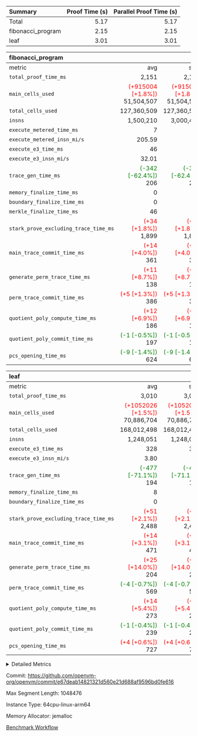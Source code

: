 | Summary | Proof Time (s) | Parallel Proof Time (s) |
|:---|---:|---:|
| Total |  5.17 |  5.17 |
| fibonacci_program |  2.15 |  2.15 |
| leaf |  3.01 |  3.01 |


| fibonacci_program |||||
|:---|---:|---:|---:|---:|
|metric|avg|sum|max|min|
| `total_proof_time_ms ` |  2,151 |  2,151 |  2,151 |  2,151 |
| `main_cells_used     ` | <span style='color: red'>(+915004 [+1.8%])</span> 51,504,507 | <span style='color: red'>(+915004 [+1.8%])</span> 51,504,507 | <span style='color: red'>(+915004 [+1.8%])</span> 51,504,507 | <span style='color: red'>(+915004 [+1.8%])</span> 51,504,507 |
| `total_cells_used    ` |  127,360,509 |  127,360,509 |  127,360,509 |  127,360,509 |
| `insns               ` |  1,500,210 |  3,000,420 |  1,500,210 |  1,500,210 |
| `execute_metered_time_ms` |  7 | -          | -          | -          |
| `execute_metered_insn_mi/s` |  205.59 | -          |  205.59 |  205.59 |
| `execute_e3_time_ms  ` |  46 |  46 |  46 |  46 |
| `execute_e3_insn_mi/s` |  32.01 | -          |  32.01 |  32.01 |
| `trace_gen_time_ms   ` | <span style='color: green'>(-342 [-62.4%])</span> 206 | <span style='color: green'>(-342 [-62.4%])</span> 206 | <span style='color: green'>(-342 [-62.4%])</span> 206 | <span style='color: green'>(-342 [-62.4%])</span> 206 |
| `memory_finalize_time_ms` |  0 |  0 |  0 |  0 |
| `boundary_finalize_time_ms` |  0 |  0 |  0 |  0 |
| `merkle_finalize_time_ms` |  46 |  46 |  46 |  46 |
| `stark_prove_excluding_trace_time_ms` | <span style='color: red'>(+34 [+1.8%])</span> 1,899 | <span style='color: red'>(+34 [+1.8%])</span> 1,899 | <span style='color: red'>(+34 [+1.8%])</span> 1,899 | <span style='color: red'>(+34 [+1.8%])</span> 1,899 |
| `main_trace_commit_time_ms` | <span style='color: red'>(+14 [+4.0%])</span> 361 | <span style='color: red'>(+14 [+4.0%])</span> 361 | <span style='color: red'>(+14 [+4.0%])</span> 361 | <span style='color: red'>(+14 [+4.0%])</span> 361 |
| `generate_perm_trace_time_ms` | <span style='color: red'>(+11 [+8.7%])</span> 138 | <span style='color: red'>(+11 [+8.7%])</span> 138 | <span style='color: red'>(+11 [+8.7%])</span> 138 | <span style='color: red'>(+11 [+8.7%])</span> 138 |
| `perm_trace_commit_time_ms` | <span style='color: red'>(+5 [+1.3%])</span> 386 | <span style='color: red'>(+5 [+1.3%])</span> 386 | <span style='color: red'>(+5 [+1.3%])</span> 386 | <span style='color: red'>(+5 [+1.3%])</span> 386 |
| `quotient_poly_compute_time_ms` | <span style='color: red'>(+12 [+6.9%])</span> 186 | <span style='color: red'>(+12 [+6.9%])</span> 186 | <span style='color: red'>(+12 [+6.9%])</span> 186 | <span style='color: red'>(+12 [+6.9%])</span> 186 |
| `quotient_poly_commit_time_ms` | <span style='color: green'>(-1 [-0.5%])</span> 197 | <span style='color: green'>(-1 [-0.5%])</span> 197 | <span style='color: green'>(-1 [-0.5%])</span> 197 | <span style='color: green'>(-1 [-0.5%])</span> 197 |
| `pcs_opening_time_ms ` | <span style='color: green'>(-9 [-1.4%])</span> 624 | <span style='color: green'>(-9 [-1.4%])</span> 624 | <span style='color: green'>(-9 [-1.4%])</span> 624 | <span style='color: green'>(-9 [-1.4%])</span> 624 |

| leaf |||||
|:---|---:|---:|---:|---:|
|metric|avg|sum|max|min|
| `total_proof_time_ms ` |  3,010 |  3,010 |  3,010 |  3,010 |
| `main_cells_used     ` | <span style='color: red'>(+1052026 [+1.5%])</span> 70,886,704 | <span style='color: red'>(+1052026 [+1.5%])</span> 70,886,704 | <span style='color: red'>(+1052026 [+1.5%])</span> 70,886,704 | <span style='color: red'>(+1052026 [+1.5%])</span> 70,886,704 |
| `total_cells_used    ` |  168,012,498 |  168,012,498 |  168,012,498 |  168,012,498 |
| `insns               ` |  1,248,051 |  1,248,051 |  1,248,051 |  1,248,051 |
| `execute_e3_time_ms  ` |  328 |  328 |  328 |  328 |
| `execute_e3_insn_mi/s` |  3.80 | -          |  3.80 |  3.80 |
| `trace_gen_time_ms   ` | <span style='color: green'>(-477 [-71.1%])</span> 194 | <span style='color: green'>(-477 [-71.1%])</span> 194 | <span style='color: green'>(-477 [-71.1%])</span> 194 | <span style='color: green'>(-477 [-71.1%])</span> 194 |
| `memory_finalize_time_ms` |  8 |  8 |  8 |  8 |
| `boundary_finalize_time_ms` |  0 |  0 |  0 |  0 |
| `stark_prove_excluding_trace_time_ms` | <span style='color: red'>(+51 [+2.1%])</span> 2,488 | <span style='color: red'>(+51 [+2.1%])</span> 2,488 | <span style='color: red'>(+51 [+2.1%])</span> 2,488 | <span style='color: red'>(+51 [+2.1%])</span> 2,488 |
| `main_trace_commit_time_ms` | <span style='color: red'>(+14 [+3.1%])</span> 471 | <span style='color: red'>(+14 [+3.1%])</span> 471 | <span style='color: red'>(+14 [+3.1%])</span> 471 | <span style='color: red'>(+14 [+3.1%])</span> 471 |
| `generate_perm_trace_time_ms` | <span style='color: red'>(+25 [+14.0%])</span> 204 | <span style='color: red'>(+25 [+14.0%])</span> 204 | <span style='color: red'>(+25 [+14.0%])</span> 204 | <span style='color: red'>(+25 [+14.0%])</span> 204 |
| `perm_trace_commit_time_ms` | <span style='color: green'>(-4 [-0.7%])</span> 569 | <span style='color: green'>(-4 [-0.7%])</span> 569 | <span style='color: green'>(-4 [-0.7%])</span> 569 | <span style='color: green'>(-4 [-0.7%])</span> 569 |
| `quotient_poly_compute_time_ms` | <span style='color: red'>(+14 [+5.4%])</span> 273 | <span style='color: red'>(+14 [+5.4%])</span> 273 | <span style='color: red'>(+14 [+5.4%])</span> 273 | <span style='color: red'>(+14 [+5.4%])</span> 273 |
| `quotient_poly_commit_time_ms` | <span style='color: green'>(-1 [-0.4%])</span> 239 | <span style='color: green'>(-1 [-0.4%])</span> 239 | <span style='color: green'>(-1 [-0.4%])</span> 239 | <span style='color: green'>(-1 [-0.4%])</span> 239 |
| `pcs_opening_time_ms ` | <span style='color: red'>(+4 [+0.6%])</span> 727 | <span style='color: red'>(+4 [+0.6%])</span> 727 | <span style='color: red'>(+4 [+0.6%])</span> 727 | <span style='color: red'>(+4 [+0.6%])</span> 727 |



<details>
<summary>Detailed Metrics</summary>

|  | keygen_time_ms | commit_exe_time_ms | app proof_time_ms | agg_layer_time_ms |
| --- | --- | --- | --- |
|  | 48 | 5 | 2,439 | 4,091 | 

| group | single_leaf_agg_time_ms | prove_segment_time_ms | num_children | memory_to_vec_partition_time_ms | insns | fri.log_blowup | execute_metered_time_ms | execute_metered_insn_mi/s | compute_user_public_values_proof_time_ms |
| --- | --- | --- | --- | --- | --- | --- | --- | --- | --- |
| fibonacci_program |  | 2,392 |  | 5 | 1,500,210 | 1 | 7 | 205.59 | 35 | 
| leaf | 4,090 |  | 1 |  |  | 1 |  |  |  | 

| group | air_name | quotient_deg | interactions | constraints |
| --- | --- | --- | --- | --- |
| fibonacci_program | AccessAdapterAir<16> | 2 | 5 | 12 | 
| fibonacci_program | AccessAdapterAir<2> | 2 | 5 | 12 | 
| fibonacci_program | AccessAdapterAir<32> | 2 | 5 | 12 | 
| fibonacci_program | AccessAdapterAir<4> | 2 | 5 | 12 | 
| fibonacci_program | AccessAdapterAir<8> | 2 | 5 | 12 | 
| fibonacci_program | BitwiseOperationLookupAir<8> | 2 | 2 | 4 | 
| fibonacci_program | MemoryMerkleAir<8> | 2 | 4 | 39 | 
| fibonacci_program | PersistentBoundaryAir<8> | 2 | 3 | 7 | 
| fibonacci_program | PhantomAir | 2 | 3 | 5 | 
| fibonacci_program | Poseidon2PeripheryAir<BabyBearParameters>, 1> | 2 | 1 | 286 | 
| fibonacci_program | ProgramAir | 1 | 1 | 4 | 
| fibonacci_program | RangeTupleCheckerAir<2> | 1 | 1 | 4 | 
| fibonacci_program | Rv32HintStoreAir | 2 | 18 | 28 | 
| fibonacci_program | VariableRangeCheckerAir | 1 | 1 | 4 | 
| fibonacci_program | VmAirWrapper<Rv32BaseAluAdapterAir, BaseAluCoreAir<4, 8> | 2 | 20 | 37 | 
| fibonacci_program | VmAirWrapper<Rv32BaseAluAdapterAir, LessThanCoreAir<4, 8> | 2 | 18 | 40 | 
| fibonacci_program | VmAirWrapper<Rv32BaseAluAdapterAir, ShiftCoreAir<4, 8> | 2 | 24 | 91 | 
| fibonacci_program | VmAirWrapper<Rv32BranchAdapterAir, BranchEqualCoreAir<4> | 2 | 11 | 20 | 
| fibonacci_program | VmAirWrapper<Rv32BranchAdapterAir, BranchLessThanCoreAir<4, 8> | 2 | 13 | 35 | 
| fibonacci_program | VmAirWrapper<Rv32CondRdWriteAdapterAir, Rv32JalLuiCoreAir> | 2 | 10 | 18 | 
| fibonacci_program | VmAirWrapper<Rv32JalrAdapterAir, Rv32JalrCoreAir> | 2 | 16 | 20 | 
| fibonacci_program | VmAirWrapper<Rv32LoadStoreAdapterAir, LoadSignExtendCoreAir<4, 8> | 2 | 18 | 33 | 
| fibonacci_program | VmAirWrapper<Rv32LoadStoreAdapterAir, LoadStoreCoreAir<4> | 2 | 17 | 40 | 
| fibonacci_program | VmAirWrapper<Rv32MultAdapterAir, DivRemCoreAir<4, 8> | 2 | 25 | 84 | 
| fibonacci_program | VmAirWrapper<Rv32MultAdapterAir, MulHCoreAir<4, 8> | 2 | 24 | 31 | 
| fibonacci_program | VmAirWrapper<Rv32MultAdapterAir, MultiplicationCoreAir<4, 8> | 2 | 19 | 19 | 
| fibonacci_program | VmAirWrapper<Rv32RdWriteAdapterAir, Rv32AuipcCoreAir> | 2 | 12 | 14 | 
| fibonacci_program | VmConnectorAir | 2 | 5 | 11 | 
| leaf | AccessAdapterAir<2> | 2 | 5 | 12 | 
| leaf | AccessAdapterAir<4> | 2 | 5 | 12 | 
| leaf | AccessAdapterAir<8> | 2 | 5 | 12 | 
| leaf | FriReducedOpeningAir | 2 | 39 | 71 | 
| leaf | JalRangeCheckAir | 2 | 9 | 14 | 
| leaf | NativePoseidon2Air<BabyBearParameters>, 1> | 2 | 136 | 572 | 
| leaf | PhantomAir | 2 | 3 | 5 | 
| leaf | ProgramAir | 1 | 1 | 4 | 
| leaf | VariableRangeCheckerAir | 1 | 1 | 4 | 
| leaf | VmAirWrapper<AluNativeAdapterAir, FieldArithmeticCoreAir> | 2 | 15 | 27 | 
| leaf | VmAirWrapper<BranchNativeAdapterAir, BranchEqualCoreAir<1> | 2 | 11 | 25 | 
| leaf | VmAirWrapper<NativeAdapterAir<2, 0>, PublicValuesCoreAir> | 2 | 11 | 30 | 
| leaf | VmAirWrapper<NativeLoadStoreAdapterAir<1>, NativeLoadStoreCoreAir<1> | 2 | 15 | 20 | 
| leaf | VmAirWrapper<NativeLoadStoreAdapterAir<4>, NativeLoadStoreCoreAir<4> | 2 | 15 | 20 | 
| leaf | VmAirWrapper<NativeVectorizedAdapterAir<4>, FieldExtensionCoreAir> | 2 | 15 | 27 | 
| leaf | VmConnectorAir | 2 | 5 | 11 | 
| leaf | VolatileBoundaryAir | 2 | 7 | 19 | 

| group | air_name | idx | rows | prep_cols | perm_cols | main_cols | cells |
| --- | --- | --- | --- | --- | --- | --- | --- |
| leaf | AccessAdapterAir<2> | 0 | 262,144 |  | 16 | 11 | 7,077,888 | 
| leaf | AccessAdapterAir<4> | 0 | 131,072 |  | 16 | 13 | 3,801,088 | 
| leaf | AccessAdapterAir<8> | 0 | 4,096 |  | 16 | 17 | 135,168 | 
| leaf | FriReducedOpeningAir | 0 | 524,288 |  | 84 | 27 | 58,195,968 | 
| leaf | JalRangeCheckAir | 0 | 65,536 |  | 28 | 12 | 2,621,440 | 
| leaf | NativePoseidon2Air<BabyBearParameters>, 1> | 0 | 65,536 |  | 312 | 398 | 46,530,560 | 
| leaf | PhantomAir | 0 | 32,768 |  | 12 | 6 | 589,824 | 
| leaf | ProgramAir | 0 | 131,072 |  | 8 | 10 | 2,359,296 | 
| leaf | VariableRangeCheckerAir | 0 | 262,144 | 2 | 8 | 1 | 2,359,296 | 
| leaf | VmAirWrapper<AluNativeAdapterAir, FieldArithmeticCoreAir> | 0 | 1,048,576 |  | 36 | 29 | 68,157,440 | 
| leaf | VmAirWrapper<BranchNativeAdapterAir, BranchEqualCoreAir<1> | 0 | 131,072 |  | 28 | 23 | 6,684,672 | 
| leaf | VmAirWrapper<NativeAdapterAir<2, 0>, PublicValuesCoreAir> | 0 | 64 |  | 28 | 27 | 3,520 | 
| leaf | VmAirWrapper<NativeLoadStoreAdapterAir<1>, NativeLoadStoreCoreAir<1> | 0 | 524,288 |  | 40 | 21 | 31,981,568 | 
| leaf | VmAirWrapper<NativeLoadStoreAdapterAir<4>, NativeLoadStoreCoreAir<4> | 0 | 131,072 |  | 40 | 27 | 8,781,824 | 
| leaf | VmAirWrapper<NativeVectorizedAdapterAir<4>, FieldExtensionCoreAir> | 0 | 131,072 |  | 36 | 38 | 9,699,328 | 
| leaf | VmConnectorAir | 0 | 2 | 1 | 16 | 5 | 42 | 
| leaf | VolatileBoundaryAir | 0 | 131,072 |  | 20 | 12 | 4,194,304 | 

| group | air_name | segment | rows | prep_cols | perm_cols | main_cols | cells |
| --- | --- | --- | --- | --- | --- | --- | --- |
| fibonacci_program | AccessAdapterAir<8> | 0 | 128 |  | 16 | 17 | 4,224 | 
| fibonacci_program | BitwiseOperationLookupAir<8> | 0 | 65,536 | 3 | 8 | 2 | 655,360 | 
| fibonacci_program | MemoryMerkleAir<8> | 0 | 512 |  | 16 | 32 | 24,576 | 
| fibonacci_program | PersistentBoundaryAir<8> | 0 | 128 |  | 12 | 20 | 4,096 | 
| fibonacci_program | PhantomAir | 0 | 1 |  | 12 | 6 | 18 | 
| fibonacci_program | Poseidon2PeripheryAir<BabyBearParameters>, 1> | 0 | 256 |  | 8 | 300 | 78,848 | 
| fibonacci_program | ProgramAir | 0 | 8,192 |  | 8 | 10 | 147,456 | 
| fibonacci_program | RangeTupleCheckerAir<2> | 0 | 524,288 | 2 | 8 | 1 | 4,718,592 | 
| fibonacci_program | Rv32HintStoreAir | 0 | 4 |  | 44 | 32 | 304 | 
| fibonacci_program | VariableRangeCheckerAir | 0 | 262,144 | 2 | 8 | 1 | 2,359,296 | 
| fibonacci_program | VmAirWrapper<Rv32BaseAluAdapterAir, BaseAluCoreAir<4, 8> | 0 | 1,048,576 |  | 52 | 36 | 92,274,688 | 
| fibonacci_program | VmAirWrapper<Rv32BaseAluAdapterAir, LessThanCoreAir<4, 8> | 0 | 524,288 |  | 40 | 37 | 40,370,176 | 
| fibonacci_program | VmAirWrapper<Rv32BranchAdapterAir, BranchEqualCoreAir<4> | 0 | 262,144 |  | 28 | 26 | 14,155,776 | 
| fibonacci_program | VmAirWrapper<Rv32BranchAdapterAir, BranchLessThanCoreAir<4, 8> | 0 | 8 |  | 32 | 32 | 512 | 
| fibonacci_program | VmAirWrapper<Rv32CondRdWriteAdapterAir, Rv32JalLuiCoreAir> | 0 | 131,072 |  | 28 | 18 | 6,029,312 | 
| fibonacci_program | VmAirWrapper<Rv32JalrAdapterAir, Rv32JalrCoreAir> | 0 | 16 |  | 36 | 28 | 1,024 | 
| fibonacci_program | VmAirWrapper<Rv32LoadStoreAdapterAir, LoadStoreCoreAir<4> | 0 | 128 |  | 52 | 41 | 11,904 | 
| fibonacci_program | VmAirWrapper<Rv32RdWriteAdapterAir, Rv32AuipcCoreAir> | 0 | 16 |  | 28 | 20 | 768 | 
| fibonacci_program | VmConnectorAir | 0 | 2 | 1 | 16 | 5 | 42 | 

| group | idx | trace_gen_time_ms | total_proof_time_ms | total_cells_used | total_cells | system_trace_gen_time_ms | stark_prove_excluding_trace_time_ms | single_trace_gen_time_ms | quotient_poly_compute_time_ms | quotient_poly_commit_time_ms | perm_trace_commit_time_ms | pcs_opening_time_ms | memory_finalize_time_ms | main_trace_commit_time_ms | main_cells_used | insns | generate_perm_trace_time_ms | execute_e3_time_ms | execute_e3_insn_mi/s | boundary_finalize_time_ms |
| --- | --- | --- | --- | --- | --- | --- | --- | --- | --- | --- | --- | --- | --- | --- | --- | --- | --- | --- | --- | --- |
| leaf | 0 | 194 | 3,010 | 168,012,498 | 253,173,226 | 194 | 2,488 | 2 | 273 | 239 | 569 | 727 | 8 | 471 | 70,886,704 | 1,248,051 | 204 | 328 | 3.80 | 0 | 

| group | idx | trace_height_constraint | weighted_sum | threshold |
| --- | --- | --- | --- | --- |
| leaf | 0 | 0 | 5,439,620 | 2,013,265,921 | 
| leaf | 0 | 1 | 26,751,232 | 2,013,265,921 | 
| leaf | 0 | 2 | 2,719,810 | 2,013,265,921 | 
| leaf | 0 | 3 | 26,878,212 | 2,013,265,921 | 
| leaf | 0 | 4 | 131,072 | 2,013,265,921 | 
| leaf | 0 | 5 | 62,313,162 | 2,013,265,921 | 

| group | segment | trace_gen_time_ms | total_proof_time_ms | total_cells_used | total_cells | system_trace_gen_time_ms | stark_prove_excluding_trace_time_ms | single_trace_gen_time_ms | quotient_poly_compute_time_ms | quotient_poly_commit_time_ms | perm_trace_commit_time_ms | pcs_opening_time_ms | merkle_finalize_time_ms | memory_to_vec_partition_time_ms | memory_finalize_time_ms | main_trace_commit_time_ms | main_cells_used | insns | generate_perm_trace_time_ms | execute_e3_time_ms | execute_e3_insn_mi/s | boundary_finalize_time_ms |
| --- | --- | --- | --- | --- | --- | --- | --- | --- | --- | --- | --- | --- | --- | --- | --- | --- | --- | --- | --- | --- | --- | --- |
| fibonacci_program | 0 | 206 | 2,151 | 127,360,509 | 160,836,972 | 206 | 1,899 | 2 | 186 | 197 | 386 | 624 | 46 | 7 | 0 | 361 | 51,504,507 | 1,500,210 | 138 | 46 | 32.01 | 0 | 

| group | segment | trace_height_constraint | weighted_sum | threshold |
| --- | --- | --- | --- | --- |
| fibonacci_program | 0 | 0 | 3,932,510 | 2,013,265,921 | 
| fibonacci_program | 0 | 1 | 10,749,336 | 2,013,265,921 | 
| fibonacci_program | 0 | 2 | 1,966,255 | 2,013,265,921 | 
| fibonacci_program | 0 | 3 | 10,749,404 | 2,013,265,921 | 
| fibonacci_program | 0 | 4 | 1,664 | 2,013,265,921 | 
| fibonacci_program | 0 | 5 | 640 | 2,013,265,921 | 
| fibonacci_program | 0 | 6 | 7,209,084 | 2,013,265,921 | 
| fibonacci_program | 0 | 7 |  | 2,013,265,921 | 
| fibonacci_program | 0 | 8 | 35,534,845 | 2,013,265,921 | 

</details>


Commit: https://github.com/openvm-org/openvm/commit/e67deab14821321d560e21d688af9596bd0fe616

Max Segment Length: 1048476

Instance Type: 64cpu-linux-arm64

Memory Allocator: jemalloc

[Benchmark Workflow](https://github.com/openvm-org/openvm/actions/runs/16810074131)
